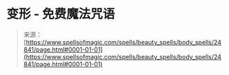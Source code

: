 <!--yml

分类：未分类

date: 2024-06-12 19:11:09

-->

# 变形 - 免费魔法咒语

> 来源：[https://www.spellsofmagic.com/spells/beauty_spells/body_spells/24841/page.html#0001-01-01](https://www.spellsofmagic.com/spells/beauty_spells/body_spells/24841/page.html#0001-01-01)
